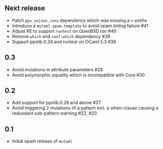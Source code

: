Next release
------------

- Patch `ppx_yojson_conv` dependency which was missing a `v`-prefix
- Introduce a `mutaml.opam.template` to avoid opam linting failure #41
- Adjust RE to support `runtest` on OpenBSD too #40
- Remove `which` and `conf-which` dependency #39
- Support ppxlib.0.34 and runtest on OCaml 5.3 #36

0.3
---

- Avoid mutations in attribute parameters #29
- Avoid polymorphic equality which is incompatible with Core #30

0.2
---

- Add support for ppxlib.0.28 and above #27
- Avoid triggering 2 mutations of a pattern incl. a when-clause
  causing a redundant sub-pattern warning #22, #23

0.1
---

- Initial opam release of `mutaml`
